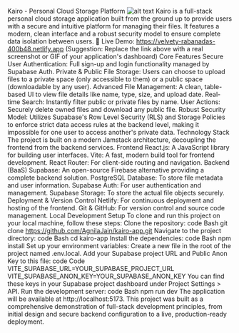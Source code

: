 Kairo - Personal Cloud Storage Platform
![alt text](https://api.netlify.com/api/v1/badges/a1e7e4d8-7b9c-4b3f-8c38-230058b8f2d1/deploy-status)
Kairo is a full-stack personal cloud storage application built from the ground up to provide users with a secure and intuitive platform for managing their files. It features a modern, clean interface and a robust security model to ensure complete data isolation between users.
🔴 Live Demo: https://velvety-rabanadas-400b48.netlify.app
(Suggestion: Replace the link above with a real screenshot or GIF of your application's dashboard)
Core Features
Secure User Authentication: Full sign-up and login functionality managed by Supabase Auth.
Private & Public File Storage: Users can choose to upload files to a private space (only accessible to them) or a public space (downloadable by any user).
Advanced File Management: A clean, table-based UI to view file details like name, type, size, and upload date.
Real-time Search: Instantly filter public or private files by name.
User Actions: Securely delete owned files and download any public file.
Robust Security Model: Utilizes Supabase's Row Level Security (RLS) and Storage Policies to enforce strict data access rules at the backend level, making it impossible for one user to access another's private data.
Technology Stack
The project is built on a modern Jamstack architecture, decoupling the frontend from the backend services.
Frontend
React.js: A JavaScript library for building user interfaces.
Vite: A fast, modern build tool for frontend development.
React Router: For client-side routing and navigation.
Backend (BaaS)
Supabase: An open-source Firebase alternative providing a complete backend solution.
PostgreSQL Database: To store file metadata and user information.
Supabase Auth: For user authentication and management.
Supabase Storage: To store the actual file objects securely.
Deployment & Version Control
Netlify: For continuous deployment and hosting of the frontend.
Git & GitHub: For version control and source code management.
Local Development Setup
To clone and run this project on your local machine, follow these steps:
Clone the repository:
code
Bash
git clone https://github.com/AgnilaJain/kairo-app.git
Navigate to the project directory:
code
Bash
cd kairo-app
Install the dependencies:
code
Bash
npm install
Set up your environment variables:
Create a new file in the root of the project named .env.local.
Add your Supabase project URL and Public Anon Key to this file:
code
Code
VITE_SUPABASE_URL=YOUR_SUPABASE_PROJECT_URL
VITE_SUPABASE_ANON_KEY=YOUR_SUPABASE_ANON_KEY
You can find these keys in your Supabase project dashboard under Project Settings > API.
Run the development server:
code
Bash
npm run dev
The application will be available at http://localhost:5173.
This project was built as a comprehensive demonstration of full-stack development principles, from initial design and secure backend configuration to a live, production-ready deployment.
